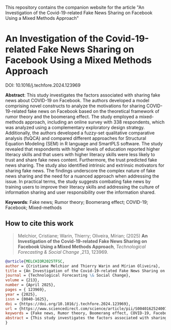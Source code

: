This repository contains the companion website for the article "An Investigation of the Covid-19-related Fake News Sharing on Facebook Using a Mixed Methods Approach"

# An Investigation of the Covid-19-related Fake News Sharing on Facebook Using a Mixed Methods Approach

DOI: 10.1016/j.techfore.2024.123969

**Abstract**: This study investigates the factors associated with sharing fake news about COVID-19 on Facebook. The authors developed a model comprising novel constructs to analyze the motivations for sharing COVID-19-related fake news on Facebook based on the theoretical framework of rumor theory and the boomerang effect. The study employed a mixed-methods approach, including an online survey with 338 respondents, which was analyzed using a complementary exploratory design strategy. Additionally, the authors developed a fuzzy-set qualitative comparative analysis (fsQCA) and compared different approaches for Structural Equation Modeling (SEM) in R language and SmartPLS software. The study revealed that respondents with higher levels of education reported higher literacy skills and that users with higher literacy skills were less likely to trust and share fake news content. Furthermore, the trust predicted fake news sharing. The study also identified intrinsic and extrinsic motivators for sharing fake news. The findings underscore the complex nature of fake news sharing and the need for a nuanced approach when addressing the issue. In practical terms, the study suggests combating fake news by training users to improve their literacy skills and addressing the culture of information sharing and user responsibility over the information shared.

**Keywords**: Fake news; Rumor theory; Boomerang effect; COVID-19; Facebook; Mixed-methods

## How to cite this work

> Melchior, Cristiane; Warin, Thierry; Oliveira, Mírian; (2025) **An Investigation of the Covid-19-related Fake News Sharing on Facebook Using a Mixed Methods Approach**, _Technological Forecasting & Social Change_ ,213, 123969.


```bibtex
@article{MELCHIOR2025TFSC,
author = {Cristiane Melchior and Thierry Warin and Mírian Oliveira},
title = {An Investigation of the Covid-19-related Fake News Sharing on Facebook Using a Mixed Methods Approach},
journal = {Technological Forecasting \& Social Change},
volume = {213},
number = {April 2025},
pages = { 123969},
year = {2025},
issn = {0040-1625},
doi = {https://doi.org/10.1016/j.techfore.2024.123969},
url = {https://www.sciencedirect.com/science/article/pii/S0040162524007674},
keywords = {Fake news, Rumor theory, Boomerang effect, COVID-19, Facebook, Mixed-methods},
abstract = {This study investigates the factors associated with sharing fake news about COVID-19 on Facebook. The authors developed a model comprising novel constructs to analyze the motivations for sharing COVID-19-related fake news on Facebook based on the theoretical framework of rumor theory and the boomerang effect. The study employed a mixed-methods approach, including an online survey with 338 respondents, which was analyzed using a complementary exploratory design strategy. Additionally, the authors developed a fuzzy-set qualitative comparative analysis (fsQCA) and compared different approaches for Structural Equation Modeling (SEM) in R language and SmartPLS software. The study revealed that respondents with higher levels of education reported higher literacy skills and that users with higher literacy skills were less likely to trust and share fake news content. Furthermore, the trust predicted fake news sharing. The study also identified intrinsic and extrinsic motivators for sharing fake news. The findings underscore the complex nature of fake news sharing and the need for a nuanced approach when addressing the issue. In practical terms, the study suggests combating fake news by training users to improve their literacy skills and addressing the culture of information sharing and user responsibility over the information shared.}
}
```

